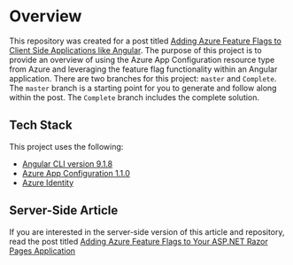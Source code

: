 # Overview
This repository was created for a post titled [Adding Azure Feature Flags to Client Side Applications like Angular](https://jasong.us/2O0SK6B). The purpose of this project is to provide an overview of using the Azure App Configuration resource type from Azure and leveraging the feature flag functionality within an Angular application. There are two branches for this project: `master` and `Complete`. The `master` branch is a starting point for you to generate and follow along within the post. The `Complete` branch includes the complete solution.

## Tech Stack
This project uses the following:

- [Angular CLI version 9.1.8](https://github.com/angular/angular-cli)
- [Azure App Configuration 1.1.0](https://jasong.us/38bjkD0)
- [Azure Identity](https://jasong.us/3dbAyB2)

## Server-Side Article
If you are interested in the server-side version of this article and repository, read the post titled [Adding Azure Feature Flags to Your ASP.NET Razor Pages Application](https://jasong.us/2AL2pdP)
